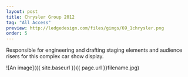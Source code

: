 ```yaml
---
layout: post
title: Chrysler Group 2012
tag: "All Access"
preview: http://ledgedesign.com/files/gimgs/69_1chrysler.png
order: 5
---
```

Responsible for engineering and drafting staging elements and audience risers for this complex car show display.


![An image]({{ site.baseurl }}{{ page.url }}filename.jpg)
